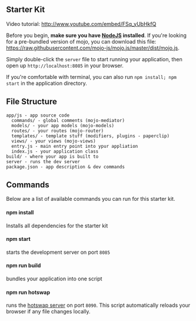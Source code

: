 
## Starter Kit

Video tutorial: http://www.youtube.com/embed/FSq_yUbHkfQ

Before you begin, **make sure you have [NodeJS](http://nodejs.org/) installed**. If you're looking for a pre-bundled version of mojo, you can download this file: https://raw.githubusercontent.com/mojo-js/mojo.js/master/dist/mojo.js.

Simply double-click the `server` file to start running your  application, then open up `http://localhost:8085` in your browser.

If you're comfortable with terminal, you can also run `npm install; npm start` in the application directory. 

## File Structure

```
app/js - app source code
  commands/ - global comments (mojo-mediator)
  models/ - your app models (mojo-models)
  routes/ - your routes (mojo-router)
  templates/ - template stuff (modifiers, plugins - paperclip)
  views/ - your views (mojo-views)
  entry.js - main entry point into ypur appliation
  index.js - your application class
build/ - where your app is built to
server - runs the dev server
package.json - app description & dev commands
```

## Commands

Below are a list of available commands you can run for this starter kit.

#### npm install

Installs all dependencies for the starter kit

#### npm start

starts the development server on port `8085`

#### npm run build

bundles your application into one script

#### npm run hotswap

runs the [hotswap server](https://github.com/browsertap/ditto.js) on port `8090`. This script automatically reloads
your browser if any file changes locally.
